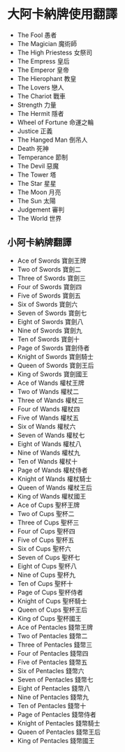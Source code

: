 # 大阿卡納牌使用翻譯

+ The Fool	愚者
+ The Magician	魔術師
+ The High Priestess	女祭司
+ The Empress	皇后
+ The Emperor	皇帝
+ The Hierophant	教皇
+ The Lovers	戀人
+ The Chariot	戰車
+ Strength	力量
+ The Hermit	隱者
+ Wheel of Fortune	命運之輪
+ Justice	正義
+ The Hanged Man	倒吊人
+ Death	死神
+ Temperance	節制
+ The Devil	惡魔
+ The Tower	塔
+ The Star	星星
+ The Moon	月亮
+ The Sun	太陽
+ Judgement	審判
+ The World	世界

## 小阿卡納牌翻譯
+	Ace of Swords	寶劍王牌
+	Two of Swords	寶劍二
+	Three of Swords	寶劍三
+	Four of Swords	寶劍四
+	Five of Swords	寶劍五
+	Six of Swords	寶劍六
+	Seven of Swords	寶劍七
+	Eight of Swords	寶劍八
+	Nine of Swords	寶劍九
+	Ten of Swords	寶劍十
+	Page of Swords	寶劍侍者
+	Knight of Swords	寶劍騎士
+	Queen of Swords	寶劍王后
+	King of Swords	寶劍國王
+	Ace of Wands	權杖王牌
+	Two of Wands	權杖二
+	Three of Wands	權杖三
+	Four of Wands	權杖四
+	Five of Wands	權杖五
+	Six of Wands	權杖六
+	Seven of Wands	權杖七
+	Eight of Wands	權杖八
+	Nine of Wands	權杖九
+	Ten of Wands	權杖十
+	Page of Wands	權杖侍者
+	Knight of Wands	權杖騎士
+	Queen of Wands	權杖王后
+	King of Wands	權杖國王
+	Ace of Cups	聖杯王牌
+	Two of Cups	聖杯二
+	Three of Cups	聖杯三
+	Four of Cups	聖杯四
+	Five of Cups	聖杯五
+	Six of Cups	聖杯六
+	Seven of Cups	聖杯七
+	Eight of Cups	聖杯八
+	Nine of Cups	聖杯九
+	Ten of Cups	聖杯十
+	Page of Cups	聖杯侍者
+	Knight of Cups	聖杯騎士
+	Queen of Cups	聖杯王后
+	King of Cups	聖杯國王
+	Ace of Pentacles	錢幣王牌
+	Two of Pentacles	錢幣二
+	Three of Pentacles	錢幣三
+	Four of Pentacles	錢幣四
+	Five of Pentacles	錢幣五
+	Six of Pentacles	錢幣六
+	Seven of Pentacles	錢幣七
+	Eight of Pentacles	錢幣八
+	Nine of Pentacles	錢幣九
+	Ten of Pentacles	錢幣十
+	Page of Pentacles	錢幣侍者
+	Knight of Pentacles	錢幣騎士
+	Queen of Pentacles	錢幣王后
+	King of Pentacles	錢幣國王